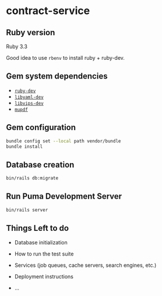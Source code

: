 # contract-service

## Ruby version
Ruby 3.3

Good idea to use `rbenv` to install ruby + ruby-dev.

## Gem system dependencies
- [`ruby-dev`](https://pkgs.org/search/?q=ruby-dev)
- [`libyaml-dev`](https://pkgs.org/search/?q=libyaml)
- [`libvips-dev`](https://pkgs.org/search/?q=libvips)
- [`mupdf`](https://pkgs.org/search/?q=mupdf)

## Gem configuration
```bash
bundle config set --local path vendor/bundle
bundle install
```

## Database creation
```bash
bin/rails db:migrate
```

## Run Puma Development Server
```bash
bin/rails server
```

## Things Left to do

* Database initialization

* How to run the test suite

* Services (job queues, cache servers, search engines, etc.)

* Deployment instructions

* ...
